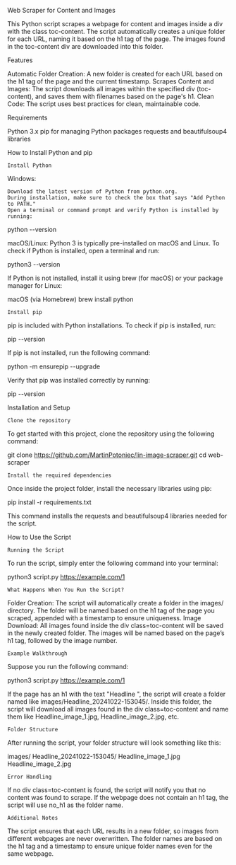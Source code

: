 Web Scraper for Content and Images

This Python script scrapes a webpage for content and images inside a div with the class toc-content. The script automatically creates a unique folder for each URL, naming it based on the h1 tag of the page. The images found in the toc-content div are downloaded into this folder.

Features

Automatic Folder Creation: A new folder is created for each URL based on the h1 tag of the page and the current timestamp. Scrapes Content and Images: The script downloads all images within the specified div (toc-content), and saves them with filenames based on the page's h1. Clean Code: The script uses best practices for clean, maintainable code.

Requirements

Python 3.x pip for managing Python packages requests and beautifulsoup4 libraries

How to Install Python and pip

    Install Python

Windows:

    Download the latest version of Python from python.org.
    During installation, make sure to check the box that says "Add Python to PATH."
    Open a terminal or command prompt and verify Python is installed by running:

python --version

macOS/Linux: Python 3 is typically pre-installed on macOS and Linux. To check if Python is installed, open a terminal and run:

python3 --version

If Python is not installed, install it using brew (for macOS) or your package manager for Linux:

macOS (via Homebrew) brew install python

    Install pip

pip is included with Python installations. To check if pip is installed, run:

pip --version

If pip is not installed, run the following command:

python -m ensurepip --upgrade

Verify that pip was installed correctly by running:

pip --version

Installation and Setup

    Clone the repository

To get started with this project, clone the repository using the following command:

git clone https://github.com/MartinPotoniec/lin-image-scraper.git cd web-scraper

    Install the required dependencies

Once inside the project folder, install the necessary libraries using pip:

pip install -r requirements.txt

This command installs the requests and beautifulsoup4 libraries needed for the script.

How to Use the Script

    Running the Script

To run the script, simply enter the following command into your terminal:

python3 script.py https://example.com/1

    What Happens When You Run the Script?

Folder Creation: The script will automatically create a folder in the images/ directory. The folder will be named based on the h1 tag of the page you scraped, appended with a timestamp to ensure uniqueness. Image Download: All images found inside the div class=toc-content will be saved in the newly created folder. The images will be named based on the page’s h1 tag, followed by the image number.

    Example Walkthrough

Suppose you run the following command:

python3 script.py https://example.com/1

If the page has an h1 with the text "Headline ", the script will create a folder named like images/Headline_20241022-153045/. Inside this folder, the script will download all images found in the div class=toc-content and name them like Headline_image_1.jpg, Headline_image_2.jpg, etc.

    Folder Structure

After running the script, your folder structure will look something like this:

images/ Headline_20241022-153045/ Headline_image_1.jpg Headline_image_2.jpg

    Error Handling

If no div class=toc-content is found, the script will notify you that no content was found to scrape. If the webpage does not contain an h1 tag, the script will use no_h1 as the folder name.

    Additional Notes

The script ensures that each URL results in a new folder, so images from different webpages are never overwritten. The folder names are based on the h1 tag and a timestamp to ensure unique folder names even for the same webpage.
